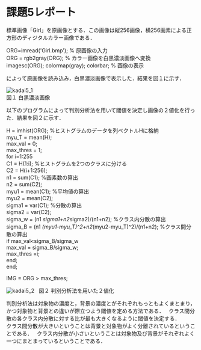 # 課題5レポート　　
標準画像「Girl」を原画像とする．この画像は縦256画像，横256画素による正方形のディジタルカラー画像である．

ORG=imread('Girl.bmp'); % 原画像の入力  
ORG = rgb2gray(ORG); % カラー画像を白黒濃淡画像へ変換  
imagesc(ORG); colormap(gray); colorbar; % 画像の表示  


によって原画像を読み込み，白黒濃淡画像で表示した．結果を図１に示す．

![kadai5_1](https://github.com/dolphinhardcore/kadai/blob/master/image/kadai5_1.png)  
図１ 白黒濃淡画像

以下のプログラムによって判別分析法を用いて閾値を決定し画像の２値化を行った．結果を図２に示す．

H = imhist(ORG); %ヒストグラムのデータを列ベクトルHに格納  
myu_T = mean(H);  
max_val = 0;  
max_thres = 1;  
for i=1:255  
C1 = H(1:i); %ヒストグラムを2つのクラスに分ける  
C2 = H(i+1:256);  
n1 = sum(C1); %画素数の算出  
n2 = sum(C2);  
myu1 = mean(C1); %平均値の算出  
myu2 = mean(C2);  
sigma1 = var(C1); %分散の算出  
sigma2 = var(C2);  
sigma_w = (n1 *sigma1+n2*sigma2)/(n1+n2); %クラス内分散の算出  
sigma_B = (n1 *(myu1-myu_T)^2+n2*(myu2-myu_T)^2)/(n1+n2); %クラス間分散の算出  
if max_val<sigma_B/sigma_w  
max_val = sigma_B/sigma_w;  
max_thres =i;  
end;  
end;  

IMG = ORG > max_thres;  

![kadai5_2](https://github.com/dolphinhardcore/kadai/blob/master/image/kadai5_2.png)  
図２ 判別分析法を用いた２値化

判別分析法は対象物の濃度と，背景の濃度とがそれぞれもっともよくまとまり，かつ対象物と背景との違いが際立つよう閾値を定める方法である．  
クラス間分散の各クラス内分散に対する比が最も大きくなるように閾値を決定する．  
クラス間分散が大きいということは背景と対象物がよく分離されているということである．  
クラス内分散が小さいということは対象物及び背景がそれぞれよく一つにまとまっているということである．
